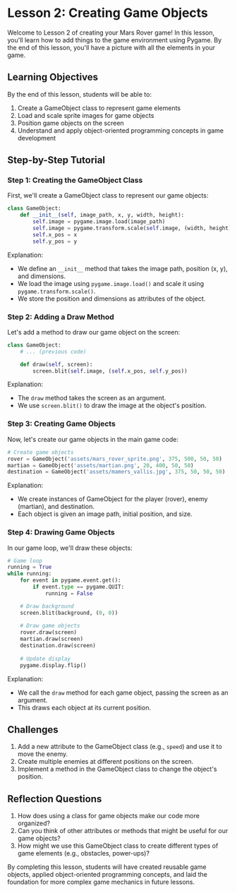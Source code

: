 # Lesson 2: Creating Game Objects
Welcome to Lesson 2 of creating your Mars Rover game! In this lesson, you'll learn how to add things to the game environment using Pygame. By the end of this lesson, you'll have a picture with all the elements in your game.

## Learning Objectives
By the end of this lesson, students will be able to:
1. Create a GameObject class to represent game elements
2. Load and scale sprite images for game objects
3. Position game objects on the screen
4. Understand and apply object-oriented programming concepts in game development

## Step-by-Step Tutorial

### Step 1: Creating the GameObject Class

First, we'll create a GameObject class to represent our game objects:

```python
class GameObject:
    def __init__(self, image_path, x, y, width, height):
        self.image = pygame.image.load(image_path)
        self.image = pygame.transform.scale(self.image, (width, height))
        self.x_pos = x
        self.y_pos = y
```

Explanation:
- We define an `__init__` method that takes the image path, position (x, y), and dimensions.
- We load the image using `pygame.image.load()` and scale it using `pygame.transform.scale()`.
- We store the position and dimensions as attributes of the object.

### Step 2: Adding a Draw Method

Let's add a method to draw our game object on the screen:

```python
class GameObject:
    # ... (previous code)

    def draw(self, screen):
        screen.blit(self.image, (self.x_pos, self.y_pos))
```

Explanation:
- The `draw` method takes the screen as an argument.
- We use `screen.blit()` to draw the image at the object's position.

### Step 3: Creating Game Objects

Now, let's create our game objects in the main game code:

```python
# Create game objects
rover = GameObject('assets/mars_rover_sprite.png', 375, 500, 50, 50)
martian = GameObject('assets/martian.png', 20, 400, 50, 50)
destination = GameObject('assets/mamers_vallis.jpg', 375, 50, 50, 50)
```

Explanation:
- We create instances of GameObject for the player (rover), enemy (martian), and destination.
- Each object is given an image path, initial position, and size.

### Step 4: Drawing Game Objects

In our game loop, we'll draw these objects:

```python
# Game loop
running = True
while running:
    for event in pygame.event.get():
        if event.type == pygame.QUIT:
            running = False

    # Draw background
    screen.blit(background, (0, 0))
    
    # Draw game objects
    rover.draw(screen)
    martian.draw(screen)
    destination.draw(screen)
    
    # Update display
    pygame.display.flip()
```

Explanation:
- We call the `draw` method for each game object, passing the screen as an argument.
- This draws each object at its current position.

## Challenges

1. Add a new attribute to the GameObject class (e.g., `speed`) and use it to move the enemy.
2. Create multiple enemies at different positions on the screen.
3. Implement a method in the GameObject class to change the object's position.

## Reflection Questions

1. How does using a class for game objects make our code more organized?
2. Can you think of other attributes or methods that might be useful for our game objects?
3. How might we use this GameObject class to create different types of game elements (e.g., obstacles, power-ups)?

By completing this lesson, students will have created reusable game objects, applied object-oriented programming concepts, and laid the foundation for more complex game mechanics in future lessons.